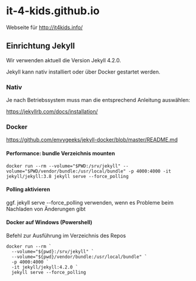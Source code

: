 # it-4-kids.github.io
Webseite für http://it4kids.info/


## Einrichtung Jekyll

Wir verwenden aktuell die Version Jekyll 4.2.0.

Jekyll kann nativ installiert oder über Docker gestartet werden.

### Nativ

Je nach Betriebssystem muss man die entsprechend Anleitung auswählen:

https://jekyllrb.com/docs/installation/

### Docker

https://github.com/envygeeks/jekyll-docker/blob/master/README.md

#### Performance: bundle Verzeichnis mounten

    docker run --rm --volume="$PWD:/srv/jekyll" --volume="$PWD/vendor/bundle:/usr/local/bundle" -p 4000:4000 -it jekyll/jekyll:3.8 jekyll serve --force_polling

#### Polling aktivieren

ggf. jekyll serve --force_polling verwenden, wenn es Probleme beim Nachladen von Änderungen gibt

#### Docker auf Windows (Powershell)

Befehl zur Ausführung im Verzeichnis des Repos

    docker run --rm `
      --volume="${pwd}:/srv/jekyll" `
      --volume="${pwd}/vendor/bundle:/usr/local/bundle" `
      -p 4000:4000 `
      -it jekyll/jekyll:4.2.0 `
      jekyll serve --force_polling
